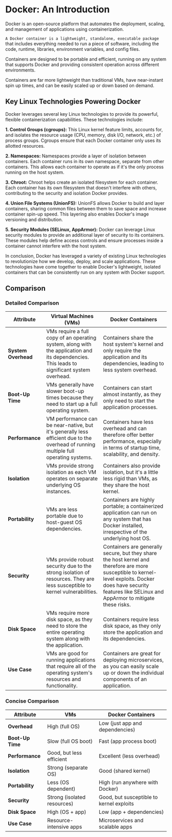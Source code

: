 # Docker: An Introduction

Docker is an open-source platform that automates the deployment, scaling, and management of applications using containerization.

`A Docker container is a lightweight, standalone, executable package` that includes everything needed to run a piece of software, including the code, runtime, libraries, environment variables, and config files.

Containers are designed to be portable and efficient, running on any system that supports Docker and providing consistent operation across different environments.

Containers are far more lightweight than traditional VMs, have near-instant spin up times, and can be easily scaled up or down based on demand.

## Key Linux Technologies Powering Docker

Docker leverages several key Linux technologies to provide its powerful, flexible containerization capabilities. These technologies include:

**1. Control Groups (cgroups):** This Linux kernel feature limits, accounts for, and isolates the resource usage (CPU, memory, disk I/O, network, etc.) of process groups. Cgroups ensure that each Docker container only uses its allotted resources.

**2. Namespaces:** Namespaces provide a layer of isolation between containers. Each container runs in its own namespace, separate from other containers. This allows each container to operate as if it's the only process running on the host system.

**3. Chroot:** Chroot helps create an isolated filesystem for each container. Each container has its own filesystem that doesn't interfere with others, contributing to the security and isolation Docker provides.

**4. Union File Systems (UnionFS):** UnionFS allows Docker to build and layer containers, sharing common files between them to save space and increase container spin-up speed. This layering also enables Docker's image versioning and distribution.

**5. Security Modules (SELinux, AppArmor):** Docker can leverage Linux security modules to provide an additional layer of security to its containers. These modules help define access controls and ensure processes inside a container cannot interfere with the host system.

In conclusion, Docker has leveraged a variety of existing Linux technologies to revolutionize how we develop, deploy, and scale applications. These technologies have come together to enable Docker's lightweight, isolated containers that can be consistently run on any system with Docker support.

## Comparison

### Detailed Comparison

| Attribute  | Virtual Machines (VMs) | Docker Containers |
|---|---|---|
| **System Overhead**  | VMs require a full copy of an operating system, along with the application and its dependencies. This leads to significant system overhead. | Containers share the host system's kernel and only require the application and its dependencies, leading to less system overhead.  |
| **Boot-Up Time**  | VMs generally have slower boot-up times because they need to start up a full operating system.  | Containers can start almost instantly, as they only need to start the application processes.  |
| **Performance**  | VM performance can be near-native, but it's generally less efficient due to the overhead of running multiple full operating systems. | Containers have less overhead and can therefore offer better performance, especially in terms of startup time, scalability, and density. |
| **Isolation**  | VMs provide strong isolation as each VM operates on separate underlying OS instances.  | Containers also provide isolation, but it's a little less rigid than VMs, as they share the host kernel. |
| **Portability**  | VMs are less portable due to host-guest OS dependencies. | Containers are highly portable; a containerized application can run on any system that has Docker installed, irrespective of the underlying host OS. |
| **Security**  | VMs provide robust security due to the strong isolation of resources. They are less susceptible to kernel vulnerabilities. | Containers are generally secure, but they share the host kernel and therefore are more susceptible to kernel-level exploits. Docker does have security features like SELinux and AppArmor to mitigate these risks. |
| **Disk Space**  | VMs require more disk space, as they need to store the entire operating system along with the application. | Containers require less disk space, as they only store the application and its dependencies. |
| **Use Case**  | VMs are good for running applications that require all of the operating system's resources and functionality. | Containers are great for deploying microservices, as you can easily scale up or down the individual components of an application. |

### Concise Comparison

| Attribute  | VMs | Docker Containers |
| ---------- | --- | ----------------- |
| **Overhead**  | High (full OS) | Low (just app and dependencies)  |
| **Boot-Up Time**  | Slow (full OS boot) | Fast (app process boot)  |
| **Performance**  | Good, but less efficient | Excellent (less overhead) |
| **Isolation**  | Strong (separate OS) | Good (shared kernel) |
| **Portability**  | Less (OS dependent) | High (run anywhere with Docker) |
| **Security**  | Strong (isolated resources) | Good, but susceptible to kernel exploits |
| **Disk Space**  | High (OS + app) | Low (app + dependencies) |
| **Use Case**  | Resource-intensive apps | Microservices and scalable apps |
